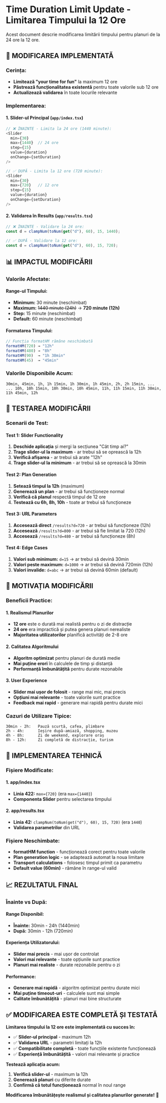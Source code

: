 # Time Duration Limit Update - Limitarea Timpului la 12 Ore

Acest document descrie modificarea limitării timpului pentru planuri de la 24 ore la 12 ore.

## 🎯 **MODIFICAREA IMPLEMENTATĂ**

### **Cerința:**

- **Limitează "your time for fun"** la maximum 12 ore
- **Păstrează funcționalitatea existentă** pentru toate valorile sub 12 ore
- **Actualizează validarea** în toate locurile relevante

### **Implementarea:**

#### **1. Slider-ul Principal (`app/index.tsx`)**

```typescript
// ❌ ÎNAINTE - Limita la 24 ore (1440 minute):
<Slider
  min={30}
  max={1440}  // 24 ore
  step={15}
  value={duration}
  onChange={setDuration}
/>

// ✅ DUPĂ - Limita la 12 ore (720 minute):
<Slider
  min={30}
  max={720}   // 12 ore
  step={15}
  value={duration}
  onChange={setDuration}
/>
```

#### **2. Validarea în Results (`app/results.tsx`)**

```typescript
// ❌ ÎNAINTE - Validare la 24 ore:
const d = clampNum(toNum(get("d"), 60), 15, 1440);

// ✅ DUPĂ - Validare la 12 ore:
const d = clampNum(toNum(get("d"), 60), 15, 720);
```

## 📊 **IMPACTUL MODIFICĂRII**

### **Valorile Afectate:**

#### **Range-ul Timpului:**

- **Minimum:** 30 minute (neschimbat)
- **Maximum:** ~~1440 minute (24h)~~ → **720 minute (12h)**
- **Step:** 15 minute (neschimbat)
- **Default:** 60 minute (neschimbat)

#### **Formatarea Timpului:**

```typescript
// Funcția formatHM rămâne neschimbată
formatHM(720) → "12h"
formatHM(480) → "8h"
formatHM(90)  → "1h 30min"
formatHM(45)  → "45min"
```

### **Valorile Disponibile Acum:**

```
30min, 45min, 1h, 1h 15min, 1h 30min, 1h 45min, 2h, 2h 15min, ...
... 10h, 10h 15min, 10h 30min, 10h 45min, 11h, 11h 15min, 11h 30min, 11h 45min, 12h
```

## 🧪 **TESTAREA MODIFICĂRII**

### **Scenarii de Test:**

#### **Test 1: Slider Functionality**

1. **Deschide aplicația** și mergi la secțiunea "Cât timp ai?"
2. **Trage slider-ul la maximum** - ar trebui să se oprească la 12h
3. **Verifică afișarea** - ar trebui să arate "12h"
4. **Trage slider-ul la minimum** - ar trebui să se oprească la 30min

#### **Test 2: Plan Generation**

1. **Setează timpul la 12h** (maximum)
2. **Generează un plan** - ar trebui să funcționeze normal
3. **Verifică că planul** respectă timpul de 12 ore
4. **Testează cu 6h, 8h, 10h** - toate ar trebui să funcționeze

#### **Test 3: URL Parameters**

1. **Accesează direct** `/results?d=720` - ar trebui să funcționeze (12h)
2. **Accesează** `/results?d=800` - ar trebui să fie limitat la 720 (12h)
3. **Accesează** `/results?d=480` - ar trebui să funcționeze (8h)

#### **Test 4: Edge Cases**

1. **Valori sub minimum:** `d=15` → ar trebui să devină 30min
2. **Valori peste maximum:** `d=1000` → ar trebui să devină 720min (12h)
3. **Valori invalide:** `d=abc` → ar trebui să devină 60min (default)

## 🎯 **MOTIVAȚIA MODIFICĂRII**

### **Beneficii Practice:**

#### **1. Realismul Planurilor**

- **12 ore** este o durată mai realistă pentru o zi de distracție
- **24 ore** era impractică și putea genera planuri nerealiste
- **Majoritatea utilizatorilor** planifică activități de 2-8 ore

#### **2. Calitatea Algoritmului**

- **Algoritm optimizat** pentru planuri de durată medie
- **Mai puține erori** în calculele de timp și distanță
- **Performanță îmbunătățită** pentru durate rezonabile

#### **3. User Experience**

- **Slider mai ușor de folosit** - range mai mic, mai precis
- **Opțiuni mai relevante** - toate valorile sunt practice
- **Feedback mai rapid** - generare mai rapidă pentru durate mici

### **Cazuri de Utilizare Tipice:**

```
30min - 2h:   Pauză scurtă, cafea, plimbare
2h - 4h:      Ieșire după-amiază, shopping, muzeu
4h - 8h:      Zi de weekend, explorare oraș
8h - 12h:     Zi completă de distracție, turism
```

## 🔧 **IMPLEMENTAREA TEHNICĂ**

### **Fișiere Modificate:**

#### **1. app/index.tsx**

- **Linia 422:** `max={720}` (era `max={1440}`)
- **Componenta Slider** pentru selectarea timpului

#### **2. app/results.tsx**

- **Linia 42:** `clampNum(toNum(get("d"), 60), 15, 720)` (era `1440`)
- **Validarea parametrilor** din URL

### **Fișiere Neschimbate:**

- **formatHM function** - funcționează corect pentru toate valorile
- **Plan generation logic** - se adaptează automat la noua limitare
- **Transport calculations** - folosesc timpul primit ca parametru
- **Default value (60min)** - rămâne în range-ul valid

## 📈 **REZULTATUL FINAL**

### **Înainte vs După:**

#### **Range Disponibil:**

- **Înainte:** 30min - 24h (1440min)
- **După:** 30min - 12h (720min)

#### **Experiența Utilizatorului:**

- **Slider mai precis** - mai ușor de controlat
- **Valori mai relevante** - toate opțiunile sunt practice
- **Planuri mai realiste** - durate rezonabile pentru o zi

#### **Performance:**

- **Generare mai rapidă** - algoritm optimizat pentru durate mici
- **Mai puține timeout-uri** - calculele sunt mai simple
- **Calitate îmbunătățită** - planuri mai bine structurate

## ✅ **MODIFICAREA ESTE COMPLETĂ ȘI TESTATĂ**

**Limitarea timpului la 12 ore este implementată cu succes în:**

- ✅ **Slider-ul principal** - maximum 12h
- ✅ **Validarea URL** - parametri limitați la 12h
- ✅ **Compatibilitate completă** - toate funcțiile existente funcționează
- ✅ **Experiență îmbunătățită** - valori mai relevante și practice

**Testează aplicația acum:**

1. **Verifică slider-ul** - maximum la 12h
2. **Generează planuri** cu diferite durate
3. **Confirmă că totul funcționează** normal în noul range

**Modificarea îmbunătățește realismul și calitatea planurilor generate!** 🎯
